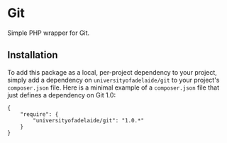 # Git

Simple PHP wrapper for Git.

## Installation

To add this package as a local, per-project dependency to your project, simply add a dependency on `universityofadelaide/git` to your project's `composer.json` file. Here is a minimal example of a `composer.json` file that just defines a dependency on Git 1.0:

    {
        "require": {
            "universityofadelaide/git": "1.0.*"
        }
    }
